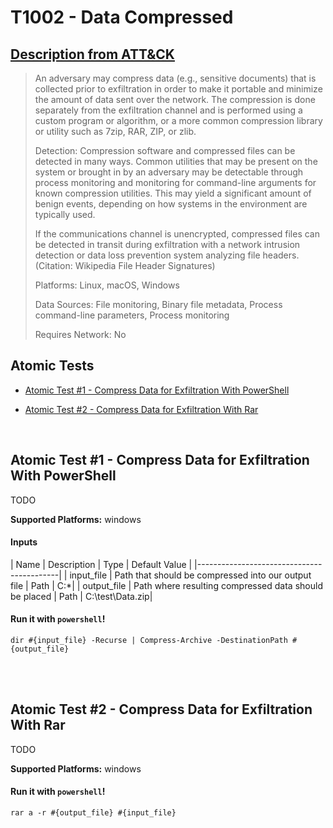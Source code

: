 #  T1002 - Data Compressed
## [Description from ATT&CK](https://attack.mitre.org/wiki/Technique/T1002)
<blockquote>An adversary may compress data (e.g., sensitive documents) that is collected prior to exfiltration in order to make it portable and minimize the amount of data sent over the network. The compression is done separately from the exfiltration channel and is performed using a custom program or algorithm, or a more common compression library or utility such as 7zip, RAR, ZIP, or zlib.

Detection: Compression software and compressed files can be detected in many ways. Common utilities that may be present on the system or brought in by an adversary may be detectable through process monitoring and monitoring for command-line arguments for known compression utilities. This may yield a significant amount of benign events, depending on how systems in the environment are typically used.

If the communications channel is unencrypted, compressed files can be detected in transit during exfiltration with a network intrusion detection or data loss prevention system analyzing file headers. (Citation: Wikipedia File Header Signatures)

Platforms: Linux, macOS, Windows

Data Sources: File monitoring, Binary file metadata, Process command-line parameters, Process monitoring

Requires Network: No</blockquote>

## Atomic Tests

- [Atomic Test #1 - Compress Data for Exfiltration With PowerShell](#atomic-test-1---compress-data-for-exfiltration-with-powershell)

- [Atomic Test #2 - Compress Data for Exfiltration With Rar](#atomic-test-2---compress-data-for-exfiltration-with-rar)


<br/>

## Atomic Test #1 - Compress Data for Exfiltration With PowerShell
TODO

**Supported Platforms:** windows


#### Inputs
| Name | Description | Type | Default Value | 
|-------------------------------------------|
    | input_file | Path that should be compressed into our output file | Path | C:\*|
    | output_file | Path where resulting compressed data should be placed | Path | C:\test\Data.zip|

#### Run it with `powershell`!
```
dir #{input_file} -Recurse | Compress-Archive -DestinationPath #{output_file}

```
<br/>
<br/>

## Atomic Test #2 - Compress Data for Exfiltration With Rar
TODO

**Supported Platforms:** windows


#### Run it with `powershell`!
```
rar a -r #{output_file} #{input_file}

```
<br/>
